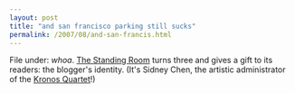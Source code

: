 ```yaml
---
layout: post
title: "and san francisco parking still sucks"
permalink: /2007/08/and-san-francis.html
---
```


<p>File under: <em>whoa</em>.  <a href="http://www.thestandingroom.com/">The Standing Room</a> turns three and gives a gift to its readers:  the blogger's identity.  (It's Sidney Chen, the artistic administrator of the <a href="http://www.kronosquartet.org/">Kronos Quartet</a>!)</p>



